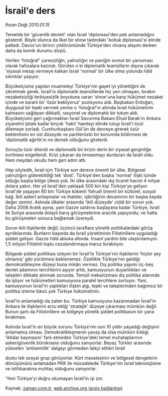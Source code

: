 # İsrail'e ders

*İhsan Dağı 2010.01.15*

<tr><td class="metin" colspan="2" style="padding-top: 20px; padding-left: 5px; ">Temelde bir 'güvenlik devleti' olan İsrail 'diplomasi'den pek anlamadığını gösterdi. Böyle olunca da ilkel bir show tadındaki 'koltuk diplomasi'si elinde patladı. Davos'un birinci yıldönümünde Türkiye'den rövanş alayım derken daha da komik durumu düştü.</td></tr><tr><td class="metin" colspan="2" style="padding-top: 20px; padding-left: 5px; "><p> Verilen 'fotoğraf' çaresizliğin, yalnızlığın ve paniğin somut bir yansıması olarak hafızalara kazındı. Görülen o ki diplomatik teamüllerin dışına çıkarak 'siyasal mesaj vermeye kalkan İsrail 'normal' bir ülke olma yolunda hâlâ sıkıntılar yaşıyor.
<p> Büyükelçisine yapılan muameleyi Türkiye'nin gayet iyi yönettiğini de zikretmek gerek. İsrail'in diplomatik teamüllerde hiç yeri olmayan, bırakın nezaketsizliği terbiyesizlik boyutuna varan 'show'una karşı hükümet nezaket içinde ve kararlı bir 'özür bekliyoruz' pozisyonu aldı. Başbakan Erdoğan, duygusal bir tepki vermek yerine o 'fotoğraf'ın altında İsrail hükümetinin kalmasını sağlayan dikkatli, rasyonel ve diplomatik bir tutum aldı. Büyükelçisini geri çağırmaktan İsrail Savunma Bakanı Ehud Barak'ın Ankara ziyaretini iptale kadar birçok 'haklı' hamleyi elinde tutup İsrail'i özür dilemeye zorladı. Cumhurbaşkanı Gül'ün de devreye girerek özür beklentisini en üst düzeyde ve partilerüstü bir konumda bildirmesi de 'diplomatik ağırlık'ın ne demek olduğunu gösterdi.
<p> Sonuçta özür dilendi ve diplomatik bir krizin derin bir siyasal gerginliğe evrilmesi engellendi. Krizi çıkaran da tırmanmayı durduran da İsrail oldu. Hem meydan okudu hem geri adım attı.
<p> Hep söyledik, İsrail için Türkiye son derece önemli bir ülke. Bölgesel yalnızlığını giderebildiği tek 'dost'. Türkiye'den başka 'normal' ilişki içinde olduğu başka bölge ülkesi yok. İki ülke arasındaki dış ticaret hacmi 4 milyar dolara yakın. Her yıl İsrail'den yaklaşık 500 bin kişi Türkiye'ye geliyor. İsrail'de yaşayan 80 bin Türkiye kökenli Yahudi önemli bir kültürel, sosyal bağ. İkili askerî anlaşmalar ve ihaleler, işbirliğinin devamının bir başka kayda değer zemini. Aslında ülkeler arasında 'ikili düzeyde' ciddi bir sorun yok. Daha 2008 Aralık ayına, yani Gazze saldırısı başlayana kadar Türkiye, İsrail ile Suriye arasında dolaylı barış görüşmelerine aracılık yapıyordu; ve hatta bu görüşmeleri sonuca bağlamak üzereydi.
<p> Sorun ikili ilişkilerde değil; üçüncü taraflara yönelik politikalardaki görüş ayrılıklarında. Bunların başında da İsrail yönetiminin Filistinlilere uyguladığı şiddet geliyor. Gazze hâlâ abluka altında. İnsanî yardım bile ulaştırılamıyor. 1,5 milyon Filistinli toplu cezalandırmaya maruz bırakılıyor.
<p> Bölgede şiddet politikası izleyen bir İsrail'le Türkiye'nin ilişkilerini 'hiçbir şey olmamış' gibi yürütmesi beklenemez. Özellikle Türkiye'nin geldiği demokratikleşme düzeyi buna imkân vermez. Dış politika yapımı üç-beş devlet adamının tercihlerini aşıyor artık, kamuoyunun duyarlılıkları ve talepleri dikkate alınmak zorunda. Temsil mekanizması dış politika alanında da işliyor ve hükümetleri kamuoyuna paralel tercihlere zorluyor. Yani, kamuoyunun İsrail'in yaptıkları ilişkin algı, tepki ve taleplerinden bağımsız bir politika izleme lüksü yok Türkiye hükümetinin.
<p> İsrail'in anlamadığı da zaten bu. Türkiye kamuoyunu kazanmadan İsrail'in Ankara ile ilişkilerini arzu ettiği 'stratejik' düzeye çıkarması mümkün değil. Bunun şartı da Filistinlilere ve bölgeye yönelik şiddet politikasını bir yana bırakması.
<p> Aslında İsrail'in en büyük sorunu Türkiye'nin son 10 yıldır yaşadığı değişimi anlamamış olması. Demokratikleşmenin yavaş da olsa mümkün kıldığı 'iktidar kaymasını' fark etmeden Türkiye'deki temel muhataplarının asker/güvenlik bürokrasisi olduğunu sanıyorlar. Beyaz Türkler arasında yükselen 'antisemitik' dalgayı görmeden laikçi elitleri İsrail 
<p>dostu tek sosyal grup görüyorlar. Kürt meselesinin ve bölgesel dengelerin dönüşümünü anlamadan PKK ile mücadelede Türkiye'nin İsrail teknolojisine ve istihbaratına muhtaç olduğunu sanıyorlar.
<p> 'Yeni Türkiye'yi doğru okumayan İsrail'in işi zor. <br/></p></p></p></p></p></p></p></p></p></p></td></tr>

Kaynak: [zaman.com.tr](http://zaman.com.tr/yazar.do?yazino=940402), [web.archive.org (arşiv bağlantısı)](http://web.archive.org/web/20100125043146/http://zaman.com.tr:80/yazar.do?yazino=940402)
